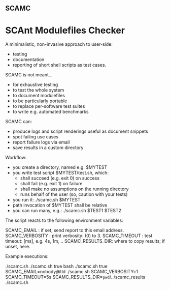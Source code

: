 ## SCAMC
# SCAnt Modulefiles Checker

A minimalistic, non-invasive approach to user-side:
 * testing
 * documentation
 * reporting
of short shell scripts as test cases.

SCAMC is not meant...
 * for exhaustive testing
 * to test the whole system
 * to document modulefiles
 * to be particularly portable
 * to replace per-software test suites
 * to write e.g. automated benchmarks 

SCAMC can:
 * produce logs and script renderings useful as document snippets
 * spot failing use cases
 * report failure logs via email
 * save results in a custom directory

Workflow:
 * you create a directory, named e.g. $MYTEST
 * you write test script $MYTEST/test.sh, which:
   - shall succeed (e.g. exit 0) on success
   - shall fail    (e.g. exit 1) on failure
   - shall make no assumptions on the running directory
   - runs behalf of the user (so, caution with your tests)
 * you run it: ./scamc.sh $MYTEST
 * path invocation of $MYTEST shall be relative
 * you can run many, e.g.: ./scamc.sh $TEST1 $TEST2

The script reacts to the following environment variables:

 SCAMC_EMAIL      : if set, send report to this email address.
 SCAMC_VERBOSITY  : print verbosity: (0) to 3.
 SCAMC_TIMEOUT    : test timeout: <number>[ms], e.g. 4s, 1m, .. 
 SCAMC_RESULTS_DIR: where to copy results; if unset, here.

Example executions:

 ./scamc.sh
 ./scamc.sh true
 bash ./scamc.sh true
 SCAMC_EMAIL=nobody@tld ./scamc.sh
 SCAMC_VERBOSITY=1 SCAMC_TIMEOUT=5s SCAMC_RESULTS_DIR=`pwd`/../scamc_results ./scamc.sh

